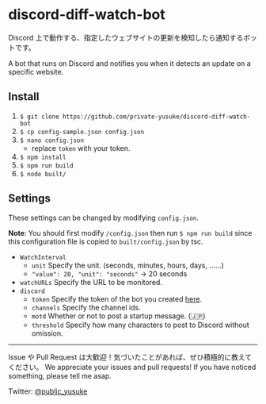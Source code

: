 # discord-diff-watch-bot

Discord 上で動作する、指定したウェブサイトの更新を検知したら通知するボットです。

A bot that runs on Discord and notifies you when it detects an update on a specific website.

## Install

1. `$ git clone https://github.com/private-yusuke/discord-diff-watch-bot`
2. `$ cp config-sample.json config.json`
3. `$ nano config.json`
   - replace `token` with your token.
4. `$ npm install`
5. `$ npm run build`
6. `$ node built/`

## Settings

These settings can be changed by modifying `config.json`.

**Note**: You should first modify `/config.json` then run `$ npm run build` since this configuration file is copied to `built/config.json` by tsc.

- `WatchInterval`
  - `unit` Specify the unit. (seconds, minutes, hours, days, ……)
  - `"value": 20, "unit": "seconds"` → 20 seconds
- `watchURLs` Specify the URL to be monitored.
- `discord`
  - `token` Specify the token of the bot you created [here](https://discordapp.com/developers/applications).
  - `channels` Specify the channel ids.
  - `motd` Whether or not to post a startup message. (🇯🇵)
  - `threshold` Specify how many characters to post to Discord without omission.

---

Issue や Pull Request は大歓迎！気づいたことがあれば、ぜひ積極的に教えてください。
We appreciate your issues and pull requests! If you have noticed something, please tell me asap.

Twitter: [@public_yusuke](https://twitter.com/public_yusuke)
